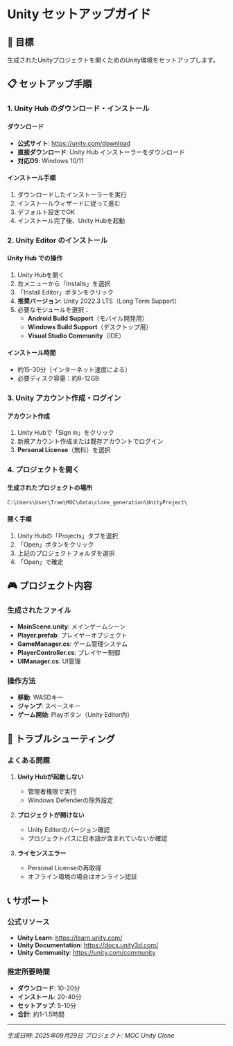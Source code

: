 # Unity セットアップガイド

## 🎯 目標
生成されたUnityプロジェクトを開くためのUnity環境をセットアップします。

## 📋 セットアップ手順

### 1. Unity Hub のダウンロード・インストール

#### ダウンロード
- **公式サイト**: https://unity.com/download
- **直接ダウンロード**: Unity Hub インストーラーをダウンロード
- **対応OS**: Windows 10/11

#### インストール手順
1. ダウンロードしたインストーラーを実行
2. インストールウィザードに従って進む
3. デフォルト設定でOK
4. インストール完了後、Unity Hubを起動

### 2. Unity Editor のインストール

#### Unity Hub での操作
1. Unity Hubを開く
2. 左メニューから「Installs」を選択
3. 「Install Editor」ボタンをクリック
4. **推奨バージョン**: Unity 2022.3 LTS（Long Term Support）
5. 必要なモジュールを選択：
   - **Android Build Support**（モバイル開発用）
   - **Windows Build Support**（デスクトップ用）
   - **Visual Studio Community**（IDE）

#### インストール時間
- 約15-30分（インターネット速度による）
- 必要ディスク容量：約8-12GB

### 3. Unity アカウント作成・ログイン

#### アカウント作成
1. Unity Hubで「Sign in」をクリック
2. 新規アカウント作成または既存アカウントでログイン
3. **Personal License**（無料）を選択

### 4. プロジェクトを開く

#### 生成されたプロジェクトの場所
```
C:\Users\User\Trae\MOC\data\clone_generation\UnityProject\
```

#### 開く手順
1. Unity Hubの「Projects」タブを選択
2. 「Open」ボタンをクリック
3. 上記のプロジェクトフォルダを選択
4. 「Open」で確定

## 🎮 プロジェクト内容

### 生成されたファイル
- **MainScene.unity**: メインゲームシーン
- **Player.prefab**: プレイヤーオブジェクト
- **GameManager.cs**: ゲーム管理システム
- **PlayerController.cs**: プレイヤー制御
- **UIManager.cs**: UI管理

### 操作方法
- **移動**: WASDキー
- **ジャンプ**: スペースキー
- **ゲーム開始**: Playボタン（Unity Editor内）

## 🔧 トラブルシューティング

### よくある問題
1. **Unity Hubが起動しない**
   - 管理者権限で実行
   - Windows Defenderの除外設定

2. **プロジェクトが開けない**
   - Unity Editorのバージョン確認
   - プロジェクトパスに日本語が含まれていないか確認

3. **ライセンスエラー**
   - Personal Licenseの再取得
   - オフライン環境の場合はオンライン認証

## 📞 サポート

### 公式リソース
- **Unity Learn**: https://learn.unity.com/
- **Unity Documentation**: https://docs.unity3d.com/
- **Unity Community**: https://unity.com/community

### 推定所要時間
- **ダウンロード**: 10-20分
- **インストール**: 20-40分
- **セットアップ**: 5-10分
- **合計**: 約1-1.5時間

---
*生成日時: 2025年09月29日*
*プロジェクト: MOC Unity Clone*
